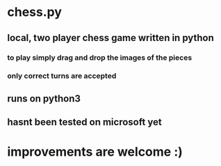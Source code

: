 # chess.py
## local, two player chess game written in python

### to play simply drag and drop the images of the pieces
### only correct turns are accepted

## runs on python3

## hasnt been tested on microsoft yet 

# improvements are welcome :) ###
